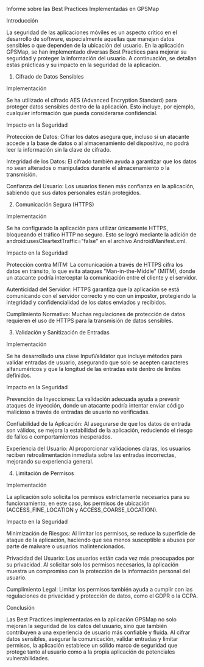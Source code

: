 Informe sobre las Best Practices Implementadas en GPSMap

Introducción

La seguridad de las aplicaciones móviles es un aspecto crítico en el desarrollo de software, especialmente aquellas que manejan datos sensibles o que dependen de la ubicación del usuario. En la aplicación GPSMap, se han implementado diversas Best Practices para mejorar su seguridad y proteger la información del usuario. A continuación, se detallan estas prácticas y su impacto en la seguridad de la aplicación.

1. Cifrado de Datos Sensibles

Implementación

Se ha utilizado el cifrado AES (Advanced Encryption Standard) para proteger datos sensibles dentro de la aplicación. Esto incluye, por ejemplo, cualquier información que pueda considerarse confidencial.

Impacto en la Seguridad

Protección de Datos: Cifrar los datos asegura que, incluso si un atacante accede a la base de datos o al almacenamiento del dispositivo, no podrá leer la información sin la clave de cifrado.

Integridad de los Datos: El cifrado también ayuda a garantizar que los datos no sean alterados o manipulados durante el almacenamiento o la transmisión.

Confianza del Usuario: Los usuarios tienen más confianza en la aplicación, sabiendo que sus datos personales están protegidos.

2. Comunicación Segura (HTTPS)

Implementación

Se ha configurado la aplicación para utilizar únicamente HTTPS, bloqueando el tráfico HTTP no seguro. Esto se logró mediante la adición de android:usesCleartextTraffic="false" en el archivo AndroidManifest.xml.

Impacto en la Seguridad

Protección contra MITM: La comunicación a través de HTTPS cifra los datos en tránsito, lo que evita ataques "Man-in-the-Middle" (MITM), donde un atacante podría interceptar la comunicación entre el cliente y el servidor.

Autenticidad del Servidor: HTTPS garantiza que la aplicación se está comunicando con el servidor correcto y no con un impostor, protegiendo la integridad y confidencialidad de los datos enviados y recibidos.

Cumplimiento Normativo: Muchas regulaciones de protección de datos requieren el uso de HTTPS para la transmisión de datos sensibles.

3. Validación y Sanitización de Entradas

Implementación

Se ha desarrollado una clase InputValidator que incluye métodos para validar entradas de usuario, asegurando que solo se acepten caracteres alfanuméricos y que la longitud de las entradas esté dentro de límites definidos.

Impacto en la Seguridad

Prevención de Inyecciones: La validación adecuada ayuda a prevenir ataques de inyección, donde un atacante podría intentar enviar código malicioso a través de entradas de usuario no verificadas.

Confiabilidad de la Aplicación: Al asegurarse de que los datos de entrada son válidos, se mejora la estabilidad de la aplicación, reduciendo el riesgo de fallos o comportamientos inesperados.

Experiencia del Usuario: Al proporcionar validaciones claras, los usuarios reciben retroalimentación inmediata sobre las entradas incorrectas, mejorando su experiencia general.

4. Limitación de Permisos

Implementación

La aplicación solo solicita los permisos estrictamente necesarios para su funcionamiento, en este caso, los permisos de ubicación (ACCESS_FINE_LOCATION y ACCESS_COARSE_LOCATION).

Impacto en la Seguridad

Minimización de Riesgos: Al limitar los permisos, se reduce la superficie de ataque de la aplicación, haciendo que sea menos susceptible a abusos por parte de malware o usuarios malintencionados.

Privacidad del Usuario: Los usuarios están cada vez más preocupados por su privacidad. Al solicitar solo los permisos necesarios, la aplicación muestra un compromiso con la protección de la información personal del usuario.

Cumplimiento Legal: Limitar los permisos también ayuda a cumplir con las regulaciones de privacidad y protección de datos, como el GDPR o la CCPA.

Conclusión

Las Best Practices implementadas en la aplicación GPSMap no solo mejoran la seguridad de los datos del usuario, sino que también contribuyen a una experiencia de usuario más confiable y fluida. Al cifrar datos sensibles, asegurar la comunicación, validar entradas y limitar permisos, la aplicación establece un sólido marco de seguridad que protege tanto al usuario como a la propia aplicación de potenciales vulnerabilidades.
